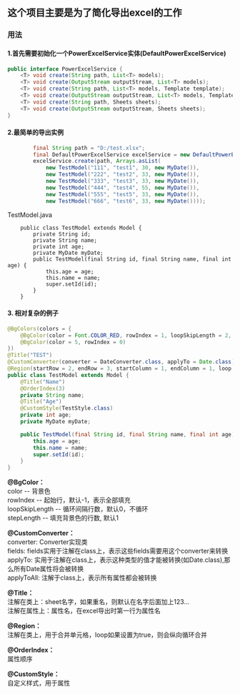 ## 这个项目主要是为了简化导出excel的工作

### 用法
#### 1.首先需要初始化一个PowerExcelService实体(DefaultPowerExcelService)
``` java
public interface PowerExcelService {
    <T> void create(String path, List<T> models);
    <T> void create(OutputStream outputStream, List<T> models);
    <T> void create(String path, List<T> models, Template template);
    <T> void create(OutputStream outputStream, List<T> models, Template template);
    <T> void create(String path, Sheets sheets);
    <T> void create(OutputStream outputStream, Sheets sheets);
}
```

#### 2.最简单的导出实例
``` java
        final String path = "D:/test.xlsx";
        final DefaultPowerExcelService excelService = new DefaultPowerExcelService();
        excelService.create(path, Arrays.asList(
            new TestModel("111", "test1", 30, new MyDate()),
            new TestModel("222", "test2", 33, new MyDate()),
            new TestModel("333", "test3", 33, new MyDate()),
            new TestModel("444", "test4", 55, new MyDate()),
            new TestModel("555", "test5", 33, new MyDate()),
            new TestModel("666", "test6", 33, new MyDate())));
```
TestModel.java
```
    public class TestModel extends Model {
        private String id;
        private String name;
        private int age;
        private MyDate myDate;
        public TestModel(final String id, final String name, final int age) {
            this.age = age;
            this.name = name;
            super.setId(id);
        }
    }
```

#### 3. 相对复杂的例子
``` java
@BgColors(colors = {
    @BgColor(color = Font.COLOR_RED, rowIndex = 1, loopSkipLength = 2, stepLength = 2),
    @BgColor(color = 5, rowIndex = 0)
})
@Title("TEST")
@CustomConverter(converter = DateConverter.class, applyTo = Date.class)
@Region(startRow = 2, endRow = 3, startColumn = 1, endColumn = 1, loop = true)
public class TestModel extends Model {
    @Title("Name")
    @OrderIndex(3)
    private String name;
    @Title("Age")
    @CustomStyle(TestStyle.class)
    private int age;
    private MyDate myDate;

    public TestModel(final String id, final String name, final int age) {
        this.age = age;
        this.name = name;
        super.setId(id);
    }
}
```

<strong>@BgColor：</strong><br>
color -- 背景色<br>
rowIndex -- 起始行，默认-1，表示全部填充<br>
loopSkipLength -- 循环间隔行数，默认0，不循环<br>
stepLength -- 填充背景色的行数, 默认1<br>

<strong>@CustomConverter：</strong><br>
converter: Converter实现类<br>
fields: fields实用于注解在class上，表示这些fields需要用这个converter来转换<br>
applyTo: 实用于注解在class上，表示这种类型的值才能被转换(如Date.class),那么所有Date属性将会被转换<br>
applyToAll: 注解于class上，表示所有属性都会被转换<br>

<strong>@Title：</strong><br>
注解在类上：sheet名字，如果重名，则默认在名字后面加上123...<br>
注解在属性上：属性名，在excel导出时第一行为属性名<br>

<strong>@Region：</strong><br>
注解在类上，用于合并单元格，loop如果设置为true，则会纵向循环合并<br>

<strong>@OrderIndex：</strong><br>
属性顺序

<strong>@CustomStyle：</strong><br>
自定义样式，用于属性